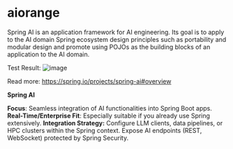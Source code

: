 # aiorange
Spring AI is an application framework for AI engineering. Its goal is to apply to the AI domain Spring ecosystem design principles such as portability and modular design and promote using POJOs as the building blocks of an application to the AI domain.

Test Result:
![image](https://github.com/user-attachments/assets/872de5e0-f54a-4f6b-a39d-32e248fed581)


Read more: https://spring.io/projects/spring-ai#overview

**Spring AI**

**Focus**: Seamless integration of AI functionalities into Spring Boot apps.
**Real-Time/Enterprise Fit**: Especially suitable if you already use Spring extensively.
**Integration Strategy:**
Configure LLM clients, data pipelines, or HPC clusters within the Spring context.
Expose AI endpoints (REST, WebSocket) protected by Spring Security.
